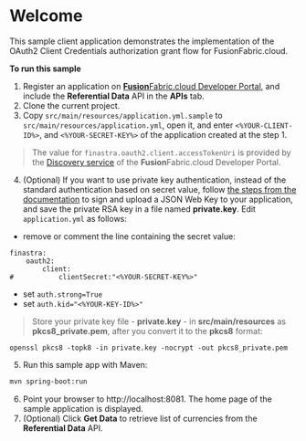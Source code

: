# Welcome

This sample client application demonstrates the implementation of the OAuth2 Client Credentials authorization grant flow for FusionFabric.cloud.

**To run this sample**

1. Register an application on [**Fusion**Fabric.cloud Developer Portal](https://developer.fusionfabric.cloud), and include the **Referential Data** API in the **APIs** tab.
2. Clone the current project.
3. Copy `src/main/resources/application.yml.sample` to `src/main/resources/application.yml`, open it, and enter  `<%YOUR-CLIENT-ID%>`, and `<%YOUR-SECRET-KEY%>` of the application created at the step 1.  

> The value for `finastra.oauth2.client.accessTokenUri` is provided by the [Discovery service](https://developer.fusionfabric.cloud/documentation/oauth2-grants#discovery-service) of the **Fusion**Fabric.cloud Developer Portal.

4. (Optional) If you want to use private key authentication, instead of the standard authentication based on secret value, follow [the steps from the documentation](https://developer.fusionfabric.cloud/documentation/oauth2-grants#jwk-auth) to sign and upload a JSON Web Key to your application, and save the private RSA key in a file named **private.key**. Edit `application.yml` as follows:
+ remove or comment the line containing the secret value: 
```
finastra:
    oauth2:
        client:
#           clientSecret:"<%YOUR-SECRET-KEY%>"
```
+ set `auth.strong=True`
+ set `auth.kid="<%YOUR-KEY-ID%>"`

> Store your private key file - **private.key** - in  **src/main/resources** as **pkcs8_private.pem**, after you convert it to the **pkcs8** format:
```
openssl pkcs8 -topk8 -in private.key -nocrypt -out pkcs8_private.pem
``` 

5. Run this sample app with Maven:

```sh
mvn spring-boot:run
```

6. Point your browser to http://localhost:8081. The home page of the sample application is displayed.
7. (Optional) Click **Get Data** to retrieve list of currencies from the **Referential Data** API. 

 
